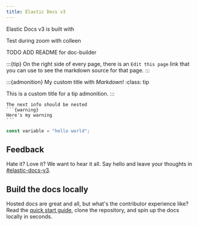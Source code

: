 ```yaml
---
title: Elastic Docs v3
---
```


Elastic Docs v3 is built with

Test during zoom with colleen

TODO ADD README for doc-builder

:::{tip}
On the right side of every page, there is an `Edit this page` link that you can use to see the markdown source for that page.
:::

:::{admonition} My custom title with *Markdown*!
:class: tip

This is a custom title for a tip admonition.
:::

````{note}
The next info should be nested
```{warning}
Here's my warning
```
````


```javascript
const variable = "hello world";
```

## Feedback

Hate it? Love it? We want to hear it all. Say hello and leave your thoughts in [#elastic-docs-v3](https://elastic.slack.com/archives/C07APH4RCDT).

## Build the docs locally

Hosted docs are great and all, but what's the contributor experience like?
Read the [quick start guide](https://github.com/elastic/markitpy/tree/main), clone the repository, and spin up the docs locally in seconds.
